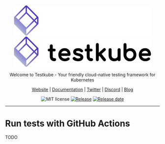 <p align="center">  
  <img src="assets/testkube-color-white.svg#gh-dark-mode-only" alt="Testkube Logo Light" />
  <img src="assets/testkube-color-dark.svg#gh-light-mode-only" alt="Testkube Logo Dark" />
</p>

<p align="center">
  Welcome to Testkube - Your friendly cloud-native testing framework for Kubernetes
</p>

<p align="center">
  <a href="https://testkube.io">Website</a> | 
  <a href="https://kubeshop.github.io/testkube">Documentation</a> | 
  <a href="https://twitter.com/testkube_io">Twitter</a> | 
  <a href="https://discord.gg/hfq44wtR6Q">Discord</a> | 
  <a href="https://kubeshop.io/category/testkube">Blog</a>
</p>

<p align="center">
  <img title="MIT license" src="https://img.shields.io/badge/License-MIT-yellow.svg"/>
  <a href="https://github.com/kubeshop/testkube-run-action/releases"><img title="Release" src="https://img.shields.io/github/v/release/kubeshop/testkube-run-action"/></a>
  <a href="https://github.com/kubeshop/testkube-run-action/releases"><img title="Release date" src="https://img.shields.io/github/release-date/kubeshop/testkube-run-action"/></a>
</p>

<hr>

# Run tests with GitHub Actions

TODO